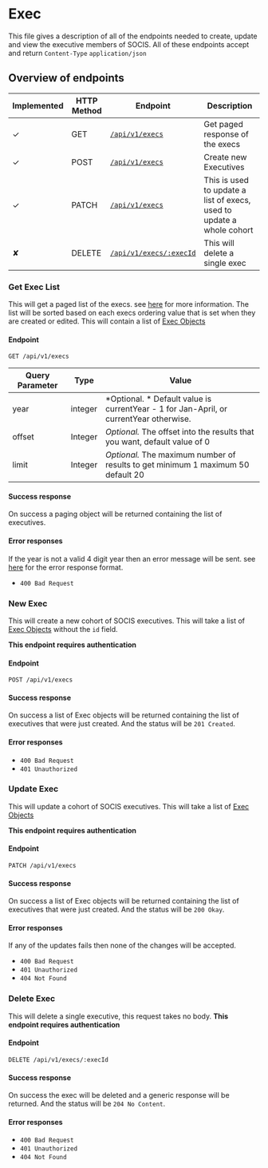 # Exec

This file gives a description of all of the endpoints needed to create, update and view 
the executive members of SOCIS. All of these endpoints accept and return `Content-Type` 
`application/json`

## Overview of endpoints

<!-- ✘ | ✓ -->

| Implemented | HTTP Method | Endpoint | Description |
| ----- | ----- | ---- | ---- |
| ✓ | GET | [`/api/v1/execs`](#get-exec-list) | Get paged response of the execs |
| ✓ | POST | [`/api/v1/execs`](#new-exec) | Create new Executives |
| ✓ | PATCH | [`/api/v1/execs`](#update-exec) | This is used to update a list of execs, used to update a whole cohort|
| ✘ | DELETE | [`/api/v1/execs/:execId`](#delete-exec) | This will delete a single exec |


### Get Exec List

This will get a paged list of the execs. see [here](../response_objects.md#paging-object)
for more information. The list will be sorted based on each execs ordering value that is
set when they are created or edited. This will contain a list of [Exec Objects](../response_objects.md#exec-object)

#### Endpoint

`GET /api/v1/execs`


| Query Parameter | Type | Value |
| --------------- | ---- | ----- |
| year | integer | *Optional. * Default value is currentYear - 1 for Jan-April, or currentYear otherwise. |
| offset          | Integer | *Optional.* The offset into the results that you want, default value of 0
| limit           | Integer | *Optional.* The maximum number of results to get minimum 1 maximum 50 default 20 |


#### Success response

On success a paging object will be returned containing the list of executives.

#### Error responses

If the year is not a valid 4 digit year then an error message will be sent. see [here](../response_objects.md#generic-response-object)
for the error response format. 
 - `400 Bad Request`


### New Exec

This will create a new cohort of SOCIS executives. This will take a list of [Exec Objects](../response_objects.md#exec-object)
without the `id` field.
 
**This endpoint requires authentication**

#### Endpoint

`POST /api/v1/execs`


#### Success response

On success a list of Exec objects will be returned containing the list of executives that were just 
created. And the status will be `201 Created`.

#### Error responses

 - `400 Bad Request`
 - `401 Unauthorized`
 

### Update Exec

This will update a cohort of SOCIS executives. This will take a list of [Exec Objects](../response_objects.md#exec-object)

**This endpoint requires authentication**

#### Endpoint

`PATCH /api/v1/execs`

#### Success response

On success a list of Exec objects will be returned containing the list of executives that were just 
created. And the status will be `200 Okay`.

#### Error responses
If any of the updates fails then none of the changes will be accepted.

- `400 Bad Request`
- `401 Unauthorized`
- `404 Not Found`

### Delete Exec

This will delete a single executive, this request takes no body.
**This endpoint requires authentication**

#### Endpoint

`DELETE /api/v1/execs/:execId`

#### Success response

On success the exec will be deleted and a generic response will be returned.
And the status will be `204 No Content`.

#### Error responses

- `400 Bad Request`
- `401 Unauthorized`
- `404 Not Found`